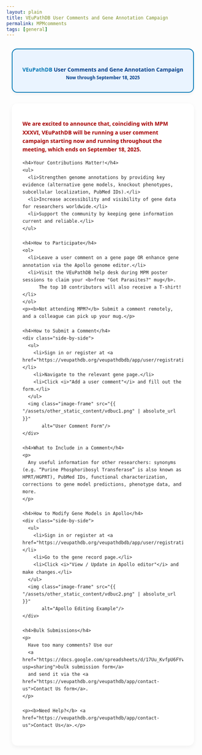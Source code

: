```yaml
---
layout: plain
title: VEuPathDB User Comments and Gene Annotation Campaign
permalink: MPMcomments
tags: [general]
---
```

<style>
  /* Scope ONLY typography so we don’t override global site header */
  .static-content {
    font-family: system-ui, -apple-system, sans-serif;
    line-height: 1.6;
    color: #222;
    max-width: 900px;
    margin: 2em auto;
    padding: 0 1em;
  }

  .static-content h1,
  .static-content h2,
  .static-content h3,
  .static-content h4 {
    font-weight: 600;
    color: #023e8a;
    margin-top: 1.5em;
    margin-bottom: 0.5em;
  }

  .static-content p {
    margin: 1em 0;
  }

  .static-content a {
    color: #0077b6;
    text-decoration: none;
  }

  .static-content a:hover,
  .static-content a:focus {
    text-decoration: underline;
  }

  /* Boxed title */
  .static-content .centered-title {
    border: 2px solid #0077b6;
    border-radius: 1em;
    text-align: center;
    background: #eaf4ff;
    padding: 1.5em;
    margin-bottom: 2em;
    box-shadow: 0 4px 8px rgba(0,0,0,0.05);
  }

  .static-content .workshop {
    background: #fff;
    padding: 2em;
    border-radius: 1em;
    box-shadow: 0 4px 12px rgba(0,0,0,0.05);
  }

  /* Lists */
  .static-content ul,
  .static-content ol {
    margin-left: 1.5em;
    padding-left: 0.5em;
  }

  .static-content li {
    margin: 0.5em 0;
  }

  /* Highlighted Paragraph */
  .static-content .highlight {
    color: #a60000;
    font-weight: 600;
  }

  /* Images */
  .static-content .image-frame {
    border: 2px solid #ddd;
    border-radius: 0.5em;
    padding: 6px;
    background: #fff;
    display: block;
    max-width: 100%;
    height: auto;
  }

  /* Flex side-by-side layout */
  .static-content .side-by-side {
    display: flex;
    align-items: flex-start;
    gap: 2em;
    margin: 1.5em 0;
  }

  .static-content .side-by-side ul {
    flex: 1;
    margin: 0;
  }

  .static-content .side-by-side img {
    max-width: 40%;
    flex-shrink: 0;
  }

  /* Responsive stacking */
  @media (max-width: 700px) {
    .static-content .side-by-side {
      flex-direction: column;
    }
    .static-content .side-by-side img {
      max-width: 100%;
      margin: 1em auto;
    }
  }
</style>

<div class="static-content">
  <div class="centered-title">     
    <h4>
      <a href="https://veupathdb.org">VEuPathDB</a> User Comments and Gene Annotation Campaign  
      <br><small>Now through September 18, 2025</small>
    </h4>
  </div>

  <div class="workshop">
    <p class="highlight">
      We are excited to announce that, coinciding with MPM XXXVI, VEuPathDB will be running a user comment campaign starting now and running throughout the meeting, which ends on September 18, 2025.
    </p>
    
    <h4>Your Contributions Matter!</h4>
    <ul>
      <li>Strengthen genome annotations by providing key evidence (alternative gene models, knockout phenotypes, subcellular localization, PubMed IDs).</li>
      <li>Increase accessibility and visibility of gene data for researchers worldwide.</li>
      <li>Support the community by keeping gene information current and reliable.</li>
    </ul>

    <h4>How to Participate</h4>
    <ol>
      <li>Leave a user comment on a gene page OR enhance gene annotation via the Apollo genome editor.</li>
      <li>Visit the VEuPathDB help desk during MPM poster sessions to claim your <b>free "Got Parasites?" mug</b>.  
          The top 10 contributors will also receive a T-shirt!</li>
    </ol>
    <p><b>Not attending MPM?</b> Submit a comment remotely, and a colleague can pick up your mug.</p>

    <h4>How to Submit a Comment</h4>
    <div class="side-by-side">
      <ul>
        <li>Sign in or register at <a href="https://veupathdb.org/veupathdbdb/app/user/registration">VEuPathDB.org</a>.</li>
        <li>Navigate to the relevant gene page.</li>
        <li>Click <i>"Add a user comment"</i> and fill out the form.</li>
      </ul>
      <img class="image-frame" src="{{ "/assets/other_static_content/vdbuc1.png" | absolute_url }}" 
           alt="User Comment Form"/>
    </div>

    <h4>What to Include in a Comment</h4>
    <p>
      Any useful information for other researchers: synonyms (e.g. “Purine Phosphoribosyl Transferase” is also known as HPRT/HGPRT), PubMed IDs, functional characterization, corrections to gene model predictions, phenotype data, and more.
    </p>

    <h4>How to Modify Gene Models in Apollo</h4>
    <div class="side-by-side">
      <ul>
        <li>Sign in or register at <a href="https://veupathdb.org/veupathdbdb/app/user/registration">VEuPathDB.org</a>.</li>
        <li>Go to the gene record page.</li>
        <li>Click <i>"View / Update in Apollo editor"</i> and make changes.</li>
      </ul>
      <img class="image-frame" src="{{ "/assets/other_static_content/vdbuc2.png" | absolute_url }}" 
           alt="Apollo Editing Example"/>
    </div>
  
    <h4>Bulk Submissions</h4>
    <p>
      Have too many comments? Use our 
      <a href="https://docs.google.com/spreadsheets/d/17Uu_KvfpU6FYvL0ftA7zSt1fK7OinDRZp6Dng_RPH7Y/edit?usp=sharing">bulk submission form</a>  
      and send it via the <a href="https://veupathdb.org/veupathdb/app/contact-us">Contact Us form</a>.
    </p>
    
    <p><b>Need Help?</b> <a href="https://veupathdb.org/veupathdb/app/contact-us">Contact Us</a>.</p>
  </div>
</div>
